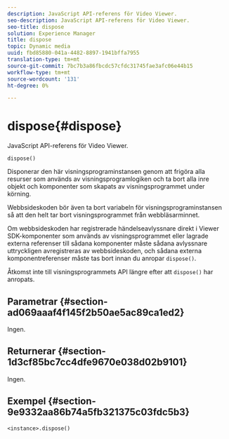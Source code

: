 ```yaml
---
description: JavaScript API-referens för Video Viewer.
seo-description: JavaScript API-referens för Video Viewer.
seo-title: dispose
solution: Experience Manager
title: dispose
topic: Dynamic media
uuid: fbd85880-041a-4482-8897-1941bffa7955
translation-type: tm+mt
source-git-commit: 7bc7b3a86fbcdc57cfdc31745fae3afc06e44b15
workflow-type: tm+mt
source-wordcount: '131'
ht-degree: 0%

---
```



# dispose{#dispose}

JavaScript API-referens för Video Viewer.

`dispose()`

Disponerar den här visningsprograminstansen genom att frigöra alla resurser som används av visningsprogramlogiken och ta bort alla inre objekt och komponenter som skapats av visningsprogrammet under körning.

Webbsideskoden bör även ta bort variabeln för visningsprograminstansen så att den helt tar bort visningsprogrammet från webbläsarminnet.

Om webbsideskoden har registrerade händelseavlyssnare direkt i Viewer SDK-komponenter som används av visningsprogrammet eller lagrade externa referenser till sådana komponenter måste sådana avlyssnare uttryckligen avregistreras av webbsideskoden, och sådana externa komponentreferenser måste tas bort innan du anropar `dispose()`.

Åtkomst inte till visningsprogrammets API längre efter att `dispose()` har anropats.

## Parametrar {#section-ad069aaaf4f145f2b50ae5ac89ca1ed2}

Ingen.

## Returnerar {#section-1d3cf85bc7cc4dfe9670e038d02b9101}

Ingen.

## Exempel {#section-9e9332aa86b74a5fb321375c03fdc5b3}

```
<instance>.dispose()
```

